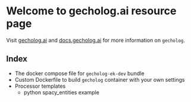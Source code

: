 # Welcome to gecholog.ai resource page

Visit [gecholog.ai](https://www.gecholog.ai) and [docs.gecholog.ai](https://docs.gecholog.ai) for more information on `gecholog`.

## Index

- The docker compose file for `gecholog-ek-dev` bundle
- Custom Dockerfile to build `gecholog` container with your own settings
- Processor templates
    - python spacy_entities example